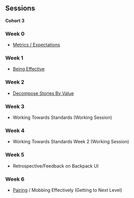 ## Sessions
**Cohort 3**

### Week 0 

* [Metrics / Expectations](../topics/team_metrics.md)

### Week 1

* [Being Effective](../topics/team_lead_effectiveness.md)

### Week 2

* [Decompose Stories By Value](../topics/decompose_stories_by_value.md)

### Week 3

* Working Towards Standards (Working Session)

### Week 4

* Working Towards Standards Week 2 (Working Session)

### Week 5

* Retrospective/Feedback on Backpack UI

### Week 6

* [Pairing](../topics/pair_programming.md) / Mobbing Effectively (Getting to Next Level)


#
